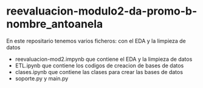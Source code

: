 # reevaluacion-modulo2-da-promo-b-nombre_antoanela
En este repositario tenemos varios ficheros:
 con el EDA y la limpieza de datos
- reevaluacion-mod2.impynb que contiene el EDA y la limpieza de datos
- ETL.ipynb que contiene los codigos de creacion de bases de datos
- clases.ipynb que contiene las clases para crear las bases de datos
- soporte.py y main.py